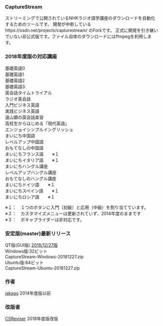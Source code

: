 ### CaptureStream
ストリーミングで公開されているNHKラジオ語学講座のダウンロードを自動化するためのツールです。 開発が中断しているhttps://osdn.net/projects/capturestream/  のForkです。 正式に開発を引き継いでいない非公式版です。ファイル自体のダウンロードにはffmpegを利用します。 

### 2018年度版の対応講座  
基礎英語0  
基礎英語1  
基礎英語2  
基礎英語3  
英会話タイムトライアル  
ラジオ英会話  
入門ビジネス英語  
実践ビジネス英語  
遠山顕の英会話楽習  
高校生からはじめる「現代英語」  
エンジョイシンプルイングリッシュ  
まいにち中国語  
レベルアップ中国語  
おもてなしの中国語  
まいにちフランス語　　※１    
まいにちイタリア語　　※１   
まいにちハングル講座  
レベルアップハングル講座  
おもてなしのハングル講座  
まいにちドイツ語　　※１     
まいにちスペイン語　　※１     
まいにちロシア語　　※１     

※１：　１つのボタンに入門（初級）と応用（中級）を割り当てています。  
※２：　カスタマイズメニューは更新されていず、2014年度のままです  
※３：　ボキャブライダーは非対応です。 

### 安定版(master)最新リリース  
QT版(GUI版)  [2018/12/27版](https://github.com/CSReviser/CaptureStream/releases/tag/20181227)   
Windows版:32ビット   
CaptureStream-Windows-20181227.zip   
Ubuntu版:64ビット  
CaptureStream-Ubuntu-20181227.zip  


### 作者  
[jakago](https://github.com/jakago) 2014年度版以前  
### 改版者  
[CSReviser](https://github.com/CSReviser) 2018年度版改版  

